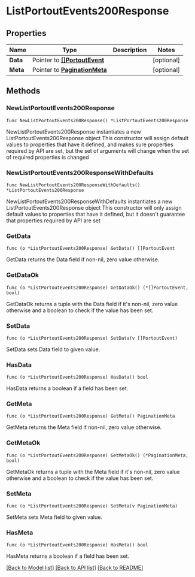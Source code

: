# ListPortoutEvents200Response

## Properties

Name | Type | Description | Notes
------------ | ------------- | ------------- | -------------
**Data** | Pointer to [**[]PortoutEvent**](PortoutEvent.md) |  | [optional] 
**Meta** | Pointer to [**PaginationMeta**](PaginationMeta.md) |  | [optional] 

## Methods

### NewListPortoutEvents200Response

`func NewListPortoutEvents200Response() *ListPortoutEvents200Response`

NewListPortoutEvents200Response instantiates a new ListPortoutEvents200Response object
This constructor will assign default values to properties that have it defined,
and makes sure properties required by API are set, but the set of arguments
will change when the set of required properties is changed

### NewListPortoutEvents200ResponseWithDefaults

`func NewListPortoutEvents200ResponseWithDefaults() *ListPortoutEvents200Response`

NewListPortoutEvents200ResponseWithDefaults instantiates a new ListPortoutEvents200Response object
This constructor will only assign default values to properties that have it defined,
but it doesn't guarantee that properties required by API are set

### GetData

`func (o *ListPortoutEvents200Response) GetData() []PortoutEvent`

GetData returns the Data field if non-nil, zero value otherwise.

### GetDataOk

`func (o *ListPortoutEvents200Response) GetDataOk() (*[]PortoutEvent, bool)`

GetDataOk returns a tuple with the Data field if it's non-nil, zero value otherwise
and a boolean to check if the value has been set.

### SetData

`func (o *ListPortoutEvents200Response) SetData(v []PortoutEvent)`

SetData sets Data field to given value.

### HasData

`func (o *ListPortoutEvents200Response) HasData() bool`

HasData returns a boolean if a field has been set.

### GetMeta

`func (o *ListPortoutEvents200Response) GetMeta() PaginationMeta`

GetMeta returns the Meta field if non-nil, zero value otherwise.

### GetMetaOk

`func (o *ListPortoutEvents200Response) GetMetaOk() (*PaginationMeta, bool)`

GetMetaOk returns a tuple with the Meta field if it's non-nil, zero value otherwise
and a boolean to check if the value has been set.

### SetMeta

`func (o *ListPortoutEvents200Response) SetMeta(v PaginationMeta)`

SetMeta sets Meta field to given value.

### HasMeta

`func (o *ListPortoutEvents200Response) HasMeta() bool`

HasMeta returns a boolean if a field has been set.


[[Back to Model list]](../README.md#documentation-for-models) [[Back to API list]](../README.md#documentation-for-api-endpoints) [[Back to README]](../README.md)


